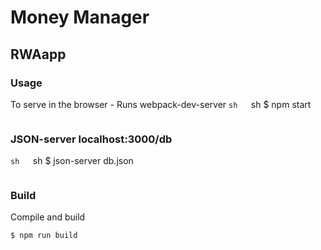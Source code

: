# Money Manager
 	 
## RWAapp
 	 
 	 
 ### Usage
 To serve in the browser  - Runs webpack-dev-server
 ```sh	 ```sh
 $ npm start  	 
 ```	 ```

### JSON-server localhost:3000/db
 ```sh	 ```sh
 $ json-server db.json	 
 ```	 ```

### Build
Compile and build

```sh
$ npm run build
```

